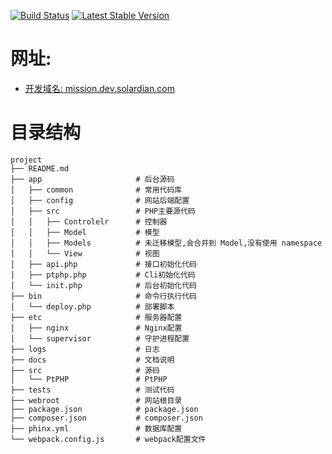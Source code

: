 [![Build Status](https://travis-ci.org/ptphp/ptphp.svg)](https://travis-ci.org/ptphp/ptphp)
[![Latest Stable Version](https://poser.pugx.org/ptphp/ptphp/v/stable.png)](https://packagist.org/packages/ptphp/ptphp)


# 网址:

- [开发域名: mission.dev.solardian.com](http://mission.dev.solardian.com/)



# 目录结构

    project
    ├── README.md
    ├── app                     # 后台源码
    │   ├── common              # 常用代码库
    │   ├── config              # 网站后端配置
    │   ├── src                 # PHP主要源代码  
    │   │   ├── Controlelr      # 控制器  
    │   │   ├── Model           # 模型 
    │   │   ├── Models          # 未迁移模型,会合并到 Model,没有使用 namespace
    │   │   └── View            # 视图 
    │   ├── api.php             # 接口初始化代码  
    │   ├── ptphp.php           # Cli初始化代码
    │   └── init.php            # 后台初始化代码    
    ├── bin                     # 命令行执行代码
    │   └── deploy.php          # 部署脚本   
    ├── etc                     # 服务器配置
    │   ├── nginx               # Nginx配置
    │   └── supervisor          # 守护进程配置
    ├── logs                    # 日志
    ├── docs                    # 文档说明
    ├── src                     # 源码
    │   └── PtPHP               # PtPHP
    ├── tests                   # 测试代码
    ├── webroot                 # 网站根目录
    ├── package.json            # package.json
    ├── composer.json           # composer.json
    ├── phinx.yml               # 数据库配置
    └── webpack.config.js       # webpack配置文件